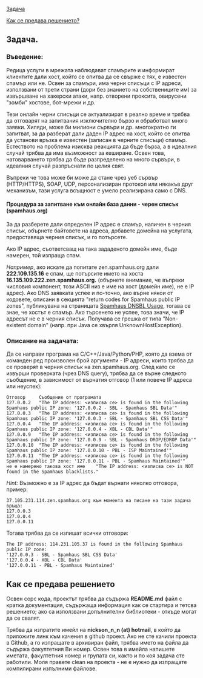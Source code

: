 [Задача](#задача)

[Как се предава решението?](#как-се-предава-решението)

## Задача.

### Въведение:
Редица услуги в мрежата наблюдават спамърите и информират клиентите дали хост, който се опитва да се свърже с тях, е известен спамър или не. 
Освен за спамъри, има черни списъци с IP адреси, използвани от трети страни (дори без знанието на собствениците им) за извършване на хакерски атаки, напр. отворени проксита, овирусени "зомби" хостове, бот-мрежи и др. 

Тези онлайн черни списъци се актуализират в реално време и трябва да отговарят на запитвания изключително бързо и обработват много заявки. Хиляди, може би милиони сървъри и др. многократно ги запитват, за да разберат дали даден IP адрес на хост, който се опитва да установи връзка е известен (записан в черните списъци) спамър. Естеството на проблема изисква реакцията да бъде бърза, а в идеалния случай трябва да има възможност за кеширане. Освен това, натоварването трябва да бъде разпределено на много сървъри, в идеалния случай разпръснати по целия свят. 

Въпреки че това може би може да стане чрез уеб сървър (HTTP/HTTPS), SOAP, UDP, персонализиран протокол или някакъв друг механизъм, тази услуга всъщност е умело реализирана само с DNS.

#### Процедура за запитване към онлайн база данни - черен списък (spamhaus.org) 

За да разберете дали определен IP адрес е спамър, наличен в черния списък, обърнете байтовете на адреса, добавете домейна на услугата, предоставяща черния списък, и го потърсете. 

Ако IP адрес, съответсващ на така зададеното домейн име, бъде намерен, той изпраща спам. 

*Например*, ако искате да попитате zen.spamhaus.org дали **222.109.135.16** е спам, ще потърсите името на хоста **16.135.109.222.zen.spamhaus.org.** (обърнете внимание, че въпреки числовия компонент, този ASCII низ е име на хост (домейн име), не е IP адрес).
Ако DNS заявката успее и по-точно, ако върне някои от кодовете, описани в секцията "return codes for Spamhaus public IP zones", публикувана на страницата [Spamhaus DNSBL Usage](https://www.spamhaus.org/faq/section/DNSBL%2520Usage#200), тогава се знае, че хостът е спамър. 
Ако търсенето не успее, това значи, че IP адресът не е в черния списък. Получава се грешка от типа "Non-existent domain" (напр. при Java се хвърля UnknownHostException).

### Описание на задачата:

Да се направи програма на C/C++/Java/Python/PHP, която да взема от команден ред произволен брой аргументи - IP адреси, които трябва да се проверят в черния списък на zen.spamhaus.org. След като се извърши проверката (чрез DNS query), трябва да се върне следното съобщение, в зависимост от върнатия отговор (1 или повече IP адреса или неуспех):
```
Отговор		Съобщение от програмата
127.0.0.2	"The IP address: <изписва се> is found in the following Spamhaus public IP zone: '127.0.0.2 - SBL - Spamhaus SBL Data'"
127.0.0.3 	"The IP address: <изписва се> is found in the following Spamhaus public IP zone: '127.0.0.3 - SBL - Spamhaus SBL CSS Data'"
127.0.0.4 	"The IP address: <изписва се> is found in the following Spamhaus public IP zone: '127.0.0.4 - XBL - CBL Data'"
127.0.0.9 	"The IP address: <изписва се> is found in the following Spamhaus public IP zone: '127.0.0.9 - SBL - Spamhaus DROP/EDROP Data'"
127.0.0.10 	"The IP address: <изписва се> is found in the following Spamhaus public IP zone: '127.0.0.10 - PBL - ISP Maintained'"
127.0.0.11 	"The IP address: <изписва се> is found in the following Spamhaus public IP zone: '127.0.0.11 - PBL - Spamhaus Maintained'"
не е намерено такова хост име    "The IP address: <изписва се> is NOT found in the Spamhaus blacklists."
```

*Hint:* Възможно е за IP адрес да бъдат върнати няколко отговора, пример:
```
37.105.231.114.zen.spamhaus.org към момента на писане на тази задача връща:
127.0.0.3
127.0.0.4
127.0.0.11
```

Тогава трябва да се изпишат всички отговори:
```
The IP address: 114.231.105.37 is found in the following Spamhaus public IP zone: 
'127.0.0.3 - SBL - Spamhaus SBL CSS Data'
'127.0.0.4 - XBL - CBL Data'
'127.0.0.11 - PBL - Spamhaus Maintained'
```


## Как се предава решението

Освен сорс кода, проектът трябва да съдържа **README.md** файл с кратка документация, съдържаща информация как се стартира и тетсва решението; ако са използвани допълнителни библиотеки - откъде могат да се свалят.

Трябва да изпратите имейл на **nickson_n_n (at) hotmail**, в който да приложите линк към качения в github проект. Ако не сте качили проекта в Github, а го изпращате в архивиран файл, трябва името на файла да съдържа факултетния Ви номер. Освен това в имейла напишете иметата, факултетния номер и групата си, както и по коя задача сте работили. Моля правете clean на проекта - не е нужно да изпращате компилирани изпълними файлове.

